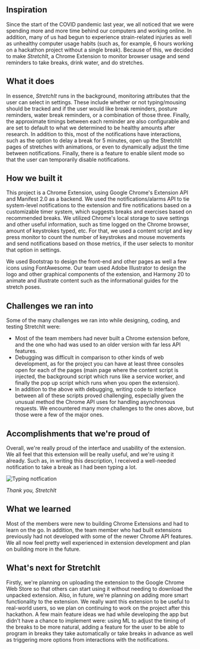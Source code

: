 ## Inspiration
Since the start of the COVID pandemic last year, we all noticed that we were spending more and more time behind our computers and working online. In addition, many of us had begun to experience strain-related injuries as well as unhealthy computer usage habits (such as, for example, 6 hours working on a hackathon project without a single break). Because of this, we decided to make _StretchIt_, a Chrome Extension to monitor browser usage and send reminders to take breaks, drink water, and do stretches.

## What it does
In essence, _StretchIt_ runs in the background, monitoring attributes that the user can select in settings. These include whether or not typing/mousing should be tracked and if the user would like break reminders, posture reminders, water break reminders, or a combination of those three. Finally, the approximate timings between each reminder are also configurable and are set to default to what we determined to be healthy amounts after research. In addition to this, most of the notifications have interactions, such as the option to delay a break for 5 minutes, open up the StretchIt pages of stretches with animations, or even to dynamically adjust the time between notifications. Finally, there is a feature to enable silent mode so that the user can temporarily disable notifications.

## How we built it
This project is a Chrome Extension, using Google Chrome's Extension API and Manifest 2.0 as a backend. We used the notifications/alarms API to tie system-level notifications to the extension and fire notifications based on a customizable timer system, which suggests breaks and exercises based on recommended breaks. We utilized Chrome's local storage to save settings and other useful information, such as time logged on the Chrome browser, amount of keystrokes typed, etc. For that, we used a content script and key press monitor to count the number of keystrokes and mouse movements and send notifications based on those metrics, if the user selects to monitor that option in settings.

We used Bootstrap to design the front-end and other pages as well a few icons using FontAwesome. Our team used Adobe Illustrator to design the logo and other graphical components of the extension, and Harmony 20 to animate and illustrate content such as the informational guides for the stretch poses.

## Challenges we ran into
Some of the many challenges we ran into while designing, coding, and testing StretchIt were:
-  Most of the team members had never built a Chrome extension before, and the one who had was used to an older version with far less API features.
-  Debugging was difficult in comparison to other kinds of web development, as for the project you can have at least three consoles open for each of the pages (main page where the content script is injected, the background script which runs like a service worker, and finally the pop up script which runs when you open the extension).
-  In addition to the above with debugging, writing code to interface between all of these scripts proved challenging, especially given the unusual method the Chrome API uses for handling asynchronous requests. 
We encountered many more challenges to the ones above, but those were a few of the major ones.

## Accomplishments that we're proud of
Overall, we're really proud of the interface and usability of the extension. We all feel that this extension will be really useful, and we're using it already. Such as, in writing this description, I received a well-needed notification to take a break as I had been typing a lot.

![Typing notfication](https://i.imgur.com/0GcqxDD.png)

_Thank you, StretchIt_

## What we learned
Most of the members were new to building Chrome Extensions and had to learn on the go. In addition, the team member who had built extensions previously had not developed with some of the newer Chrome API features. We all now feel pretty well experienced in extension development and plan on building more in the future.

## What's next for StretchIt
Firstly, we're planning on uploading the extension to the Google Chrome Web Store so that others can start using it without needing to download the unpacked extension. Also, in future, we're planning on adding more smart functionality to the extension. We really want this extension to be useful to real-world users, so we plan on continuing to work on the project after this hackathon. A few main feature ideas we had while developing the app but didn't have a chance to implement were: using ML to adjust the timing of the breaks to be more natural, adding a feature for the user to be able to program in breaks they take automatically or take breaks in advance as well as triggering more options from interactions with the notifications.
